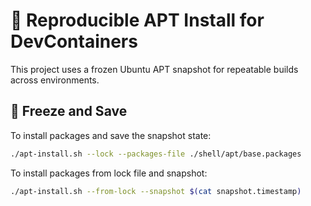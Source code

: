 # 🧊 Reproducible APT Install for DevContainers

This project uses a frozen Ubuntu APT snapshot for repeatable builds across environments.

## 🔐 Freeze and Save

To install packages and save the snapshot state:

```bash
./apt-install.sh --lock --packages-file ./shell/apt/base.packages
```

To install packages from lock file and snapshot:

```bash
./apt-install.sh --from-lock --snapshot $(cat snapshot.timestamp)
```
